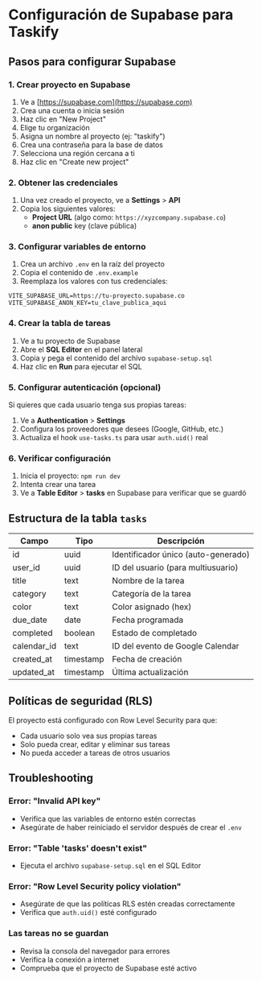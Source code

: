 # Configuración de Supabase para Taskify

## Pasos para configurar Supabase

### 1. Crear proyecto en Supabase

1. Ve a [https://supabase.com](https://supabase.com)
2. Crea una cuenta o inicia sesión
3. Haz clic en "New Project"
4. Elige tu organización
5. Asigna un nombre al proyecto (ej: "taskify")
6. Crea una contraseña para la base de datos
7. Selecciona una región cercana a ti
8. Haz clic en "Create new project"

### 2. Obtener las credenciales

1. Una vez creado el proyecto, ve a **Settings** > **API**
2. Copia los siguientes valores:
   - **Project URL** (algo como: `https://xyzcompany.supabase.co`)
   - **anon public** key (clave pública)

### 3. Configurar variables de entorno

1. Crea un archivo `.env` en la raíz del proyecto
2. Copia el contenido de `.env.example`
3. Reemplaza los valores con tus credenciales:

```env
VITE_SUPABASE_URL=https://tu-proyecto.supabase.co
VITE_SUPABASE_ANON_KEY=tu_clave_publica_aqui
```

### 4. Crear la tabla de tareas

1. Ve a tu proyecto de Supabase
2. Abre el **SQL Editor** en el panel lateral
3. Copia y pega el contenido del archivo `supabase-setup.sql`
4. Haz clic en **Run** para ejecutar el SQL

### 5. Configurar autenticación (opcional)

Si quieres que cada usuario tenga sus propias tareas:

1. Ve a **Authentication** > **Settings**
2. Configura los proveedores que desees (Google, GitHub, etc.)
3. Actualiza el hook `use-tasks.ts` para usar `auth.uid()` real

### 6. Verificar configuración

1. Inicia el proyecto: `npm run dev`
2. Intenta crear una tarea
3. Ve a **Table Editor** > **tasks** en Supabase para verificar que se guardó

## Estructura de la tabla `tasks`

| Campo       | Tipo      | Descripción                           |
|-------------|-----------|---------------------------------------|
| id          | uuid      | Identificador único (auto-generado)  |
| user_id     | uuid      | ID del usuario (para multiusuario)   |
| title       | text      | Nombre de la tarea                    |
| category    | text      | Categoría de la tarea                 |
| color       | text      | Color asignado (hex)                  |
| due_date    | date      | Fecha programada                      |
| completed   | boolean   | Estado de completado                  |
| calendar_id | text      | ID del evento de Google Calendar     |
| created_at  | timestamp | Fecha de creación                     |
| updated_at  | timestamp | Última actualización                  |

## Políticas de seguridad (RLS)

El proyecto está configurado con Row Level Security para que:
- Cada usuario solo vea sus propias tareas
- Solo pueda crear, editar y eliminar sus tareas
- No pueda acceder a tareas de otros usuarios

## Troubleshooting

### Error: "Invalid API key"
- Verifica que las variables de entorno estén correctas
- Asegúrate de haber reiniciado el servidor después de crear el `.env`

### Error: "Table 'tasks' doesn't exist"
- Ejecuta el archivo `supabase-setup.sql` en el SQL Editor

### Error: "Row Level Security policy violation"
- Asegúrate de que las políticas RLS estén creadas correctamente
- Verifica que `auth.uid()` esté configurado

### Las tareas no se guardan
- Revisa la consola del navegador para errores
- Verifica la conexión a internet
- Comprueba que el proyecto de Supabase esté activo
